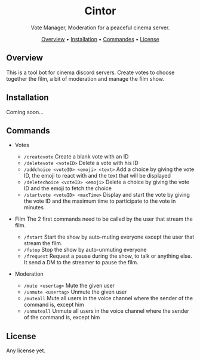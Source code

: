 <h1 style="text-align:center">Cintor</h1>
<div style="text-align:center">
    <p>Vote Manager, Moderation for a peaceful cinema server.</p>
    <p align="center">
        <a href="#overview">Overview</a>
        •
        <a href="#installation">Installation</a>
        •
        <a href="#commands">Commandes</a>
        •
        <a href="#license">License</a>
    </p>
</div>

## Overview
This is a tool bot for cinema discord servers.
Create votes to choose together the film, a bit of moderation and manage the film show.

## Installation
Coming soon...

## Commands
- Votes
    - `/createvote`
Create a blank vote with an ID
    - `/deletevote <voteID>`
Delete a vote with his ID
    - `/addchoice <voteID> <emoji> <text>`
Add a choice by giving the vote ID, the emoji to react with and the text that will be displayed
    - `/deletechoice <voteID> <emoji>`
Delete a choice by giving the vote ID and the emoji to fetch the choice
    - `/startvote <voteID> <maxTime>`
Display and start the vote by giving the vote ID and the maximum time to participate to the vote in minutes

- Film
The 2 first commands need to be called by the user that stream the film.
    - `/fstart`
Start the show by auto-muting everyone except the user that stream the film.
    - `/fstop`
Stop the show by auto-unmuting everyone
    - `/frequest`
Request a pause during the show, to talk or anything else. It send a DM to the streamer to pause the film.
- Moderation
    - `/mute <usertag>`
Mute the given user
    - `/unmute <usertag>`
Unmute the given user
    - `/muteall`
Mute all users in the voice channel where the sender of the command is, except him
    - `/unmuteall`
Unmute all users in the voice channel where the sender of the command is, except him

## License
Any license yet.
